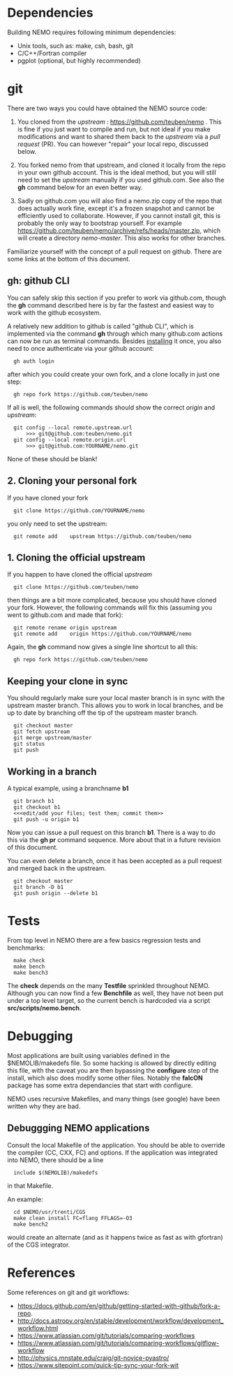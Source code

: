 # Dependencies

Building NEMO requires following minimum dependencies:

* Unix tools, such as: make, csh, bash, git
* C/C++/Fortran compiler
* pgplot (optional, but highly recommended)

# git

There are two ways you could have obtained the NEMO source code:

1. You cloned from the *upstream* : https://github.com/teuben/nemo . This is fine
if you just want to compile and run, but not ideal if you make modifications and
want to shared them back to the *upstream* via a *pull request* (PR). You
can however "repair" your local repo, discussed below.

2. You forked nemo from that upstream, and cloned it locally from the
repo in your own github account. This is the ideal method, but you
will still need to set the *upstream* manually if you used
github.com. See also the **gh** command below for an even better way.

3. Sadly on github.com you will also find a nemo.zip copy of the repo
that does actually work fine, except it's a frozen snapshot and cannot
be efficiently used to collaborate. However, if you cannot install git,
this is probably the only way to bootstrap yourself. For example
https://github.com/teuben/nemo/archive/refs/heads/master.zip, which
will create a directory *nemo-master*. This also works for other branches.

Familiarize yourself with the concept of a pull request on github. There
are some links at the bottom of this document.


## gh:   github CLI

You can safely skip this section if you prefer to work via github.com, though the **gh** command
described here is by far the fastest and easiest way to work with the github ecosystem.

A relatively new addition to github is called "github CLI", which is implemented via the command
**gh** through which many github.com actions can now be run as terminal commands.
Besides [installing](https://cli.github.com/manual/installation)
it once, you also need to once authenticate via your github account:

      gh auth login

after which you could create your own fork, and a clone locally in just one step:

      gh repo fork https://github.com/teuben/nemo

If all is well, the following commands should show the correct *origin* and *upstream*:

      git config --local remote.upstream.url
          >>> git@github.com:teuben/nemo.git
      git config --local remote.origin.url
          >>> git@github.com:YOURNAME/nemo.git

None of these should be blank!

## 2. Cloning your personal fork

If you have cloned your fork

      git clone https://github.com/YOURNAME/nemo

you only need to set the upstream:

      git remote add    upstream https://github.com/teuben/nemo

## 1. Cloning the official upstream

If you happen to have cloned the official *upstream*

      git clone https://github.com/teuben/nemo

then things are a bit more complicated, because you should have cloned your
fork. However, the following commands will fix this
(assuming you went to github.com and made that fork):

      git remote rename origin upstream
      git remote add    origin https://github.com/YOURNAME/nemo

Again, the **gh** command now gives a single line shortcut to all this:

      gh repo fork https://github.com/teuben/nemo

## Keeping your clone in sync

You should regularly make sure your local master branch
is in sync with the upstream master branch. This allows you
to work in local branches, and be up to date by branching off the
tip of the upstream master branch.

      git checkout master
      git fetch upstream
      git merge upstream/master
      git status
      git push

## Working in a branch

A typical example, using a branchname **b1**

      git branch b1
      git checkout b1
      <<<edit/add your files; test them; commit them>>
      git push -u origin b1

Now you can issue a pull request on this branch **b1**.  There is a way to do this
via the **gh pr** command sequence. More about that in a future revision of this
document.

You can even delete a branch, once it has been accepted as a pull request and merged
back in the upstream.

      git checkout master
      git branch -D b1
      git push origin --delete b1

# Tests

From top level in NEMO there are a few basics regression tests and benchmarks:

      make check
      make bench
      make bench3

The **check** depends on the many **Testfile** sprinkled throughout NEMO.  Although
you can now find a few **Benchfile** as well, they have not been put under a top level
target, so the current bench is hardcoded via a script **src/scripts/nemo.bench**.

# Debugging

Most applications are built using variables defined in the $NEMOLIB/makedefs file. So
some hacking is allowed by directly editing this file, with the caveat you are then
bypassing the **configure** step of the install, which also does modify some other files.
Notably the **falcON** package has some extra dependancies that start with configure.

NEMO uses recursive Makefiles, and many things (see google) have been written why they
are bad.

## Debuggging NEMO applications

Consult the local Makefile of the application. You should be able to override the compiler (CC, CXX, FC)
and options. If the application was integrated into NEMO, there should be a line

      include $(NEMOLIB)/makedefs

in that Makefile.


An example:

      cd $NEMO/usr/trenti/CGS
      make clean install FC=flang FFLAGS=-O3
      make bench2

would create an alternate (and as it happens twice as fast as with gfortran) of the CGS integrator.


# References

Some references on git and git workflows:

* https://docs.github.com/en/github/getting-started-with-github/fork-a-repo.
* http://docs.astropy.org/en/stable/development/workflow/development_workflow.html
* https://www.atlassian.com/git/tutorials/comparing-workflows
* https://www.atlassian.com/git/tutorials/comparing-workflows/gitflow-workflow
* http://physics.mnstate.edu/craig/git-novice-pyastro/
* https://www.sitepoint.com/quick-tip-sync-your-fork-wit
